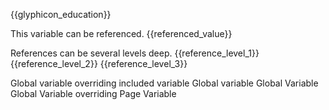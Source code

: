 <span id="education_icon">{{glyphicon_education}}</span>

<span id="referenced_value">This variable can be referenced.</span>
<span id="finalized_value">{{referenced_value}}</span>

<span id="reference_level_1">References can be several levels deep.</span>
<span id="reference_level_2">{{reference_level_1}}</span>
<span id="reference_level_3">{{reference_level_2}}</span>
<span id="reference_level_4">{{reference_level_3}}</span>

<span id="global_variable_overriding_included_variable">Global variable overriding included variable</span>
<span id="included_global_variable">Global variable</span>
<span id="pageGlobalVariable">Global Variable</span>
<span id="pageGlobalVariableOverridingPageVariable">Global Variable overriding Page Variable</span>
